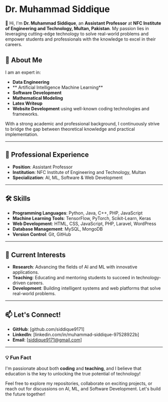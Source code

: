 # Dr. Muhammad Siddique

👋 Hi, I'm **Dr. Muhammad Siddique**, an **Assistant Professor** at **NFC Institute of Engineering and Technology, Multan, Pakistan**. My passion lies in leveraging cutting-edge technology to solve real-world problems and empower students and professionals with the knowledge to excel in their careers.

## 🌟 About Me

I am an expert in:
- **Data Engineering**
- ** Artificial Intelligence Machine Learning**
- **Software Development**
- **Mathematical Modeling**
- **Latex Writeup**
- **Website Development** using well-known coding technologies and frameworks.

With a strong academic and professional background, I continuously strive to bridge the gap between theoretical knowledge and practical implementation.

---

## 💼 Professional Experience

- **Position**: Assistant Professor  
- **Institution**: NFC Institute of Engineering and Technology, Multan  
- **Specialization**: AI, ML, Software & Web Development  

---

## 🛠️ Skills

- **Programming Languages**: Python, Java, C++, PHP, JavaScript
- **Machine Learning Tools**: TensorFlow, PyTorch, Scikit-Learn, Keras
- **Web Development**: HTML, CSS, JavaScript, PHP, Laravel, WordPress
- **Database Management**: MySQL, MongoDB
- **Version Control**: Git, GitHub

---

## 🌱 Current Interests

- **Research**: Advancing the fields of AI and ML with innovative applications.
- **Teaching**: Educating and mentoring students to succeed in technology-driven careers.
- **Development**: Building intelligent systems and web platforms that solve real-world problems.

---

## 📫 Let's Connect!

- **GitHub**: [github.com/siddique9171]
- **LinkedIn**: [linkedin.com/in/muhammad-siddique-97528922b]
- **Email**: [siddique9171@gmail.com]

---

### 💡 Fun Fact
I'm passionate about both **coding** and **teaching**, and I believe that education is the key to unlocking the true potential of technology!

Feel free to explore my repositories, collaborate on exciting projects, or reach out for discussions on AI, ML, and Software Development. Let's build the future together!
